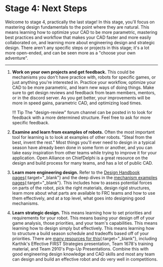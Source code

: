 # Stage 4: Next Steps

Welcome to stage 4, practically the last stage! In this stage, you'll focus on mastering design fundamentals to the point where they are natural. This means learning how to optimize your CAD to be more parametric, mastering best practices and workflow that makes your CAD faster and more easily collaborated on, and learning more about engineering design and strategic design. There aren't any specific steps or projects in this stage; it's a lot more open-ended, and can be seen more as a "choose your own adventure".

****

1. **Work on your own projects and get feedback.** This could be mechanisms you don't have practice with, robots for specific games, or just anything you're interested in. Practice your workflow, optimize your CAD to be more parametric, and learn new ways of doing things. Make sure to get design reviews and feedback from team members, mentors, or in the discord server. As you get better, your improvements will be more in speed gains, parametric CAD, and optimizing load times.

    !!! Tip
        The "design-review" forum channel can be posted in to look for feedback with a more determined structure. Feel free to ask for more specific feedback.

2. **Examine and learn from examples of robots.** Often the most important tool for learning is to look at examples of other robots. "Steal from the best, invent the rest." Most things you'll ever need to design in a typical season have already been done in some form or another, and you can take easy inspiration from other teams while trying to improve it for your application. Open Alliance on ChiefDelphi is a great resource on the design and build process for many teams, and has a lot of public CAD.

3. **Learn more engineering design.** Refer to the [Design Handbook pages](../design-handbook/index.md "Design Handbook Pages"){:target="_blank"} and the deep dives in the [mechanism examples pages](../mechanism-examples/index.md "Mechanism Examples Pages"){:target="_blank"}. This includes how to assess potential forces on parts of the robot, pick the right materials, design rigid structures, learn more about what parts are available to FRC teams and how to use them effectively, and at a top level, what goes into designing good mechanisms.


4. **Learn strategic design.** This means learning how to set priorities and requirements for your robot. This means basing your design off of your game analysis, those priorities, and your team's capabilities. This means learning how to design simply but effectively. This means learning how to structure a build season schedule and tradeoffs based off of your priorities. There are [many resources for this](../design-handbook/strategic-design.md "Strategic Design Page"){:target="_blank"}, including Karthik's Effective FIRST Strategies presentation, Team 1678's training material, and Team 2910's Pop-Up Presentations. Combine this with good engineering design knowledge and CAD skills and most any team can design and build an effective robot and do very well in competitions.

<br>